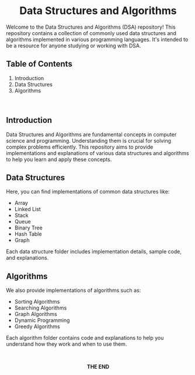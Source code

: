 <div align="center">

# Data Structures and Algorithms
</div>
Welcome to the Data Structures and Algorithms (DSA) repository! This repository contains a collection of commonly used data structures and algorithms implemented in various programming languages. It's intended to be a resource for anyone studying or working with DSA.

## Table of Contents

1. Introduction
2. Data Structures
3. Algorithms

$~~~~$

## Introduction

Data Structures and Algorithms are fundamental concepts in computer science and programming. Understanding them is crucial for solving complex problems efficiently. This repository aims to provide implementations and explanations of various data structures and algorithms to help you learn and apply these concepts.
$~~~~$
## Data Structures

Here, you can find implementations of common data structures like:
- Array
- Linked List
- Stack
- Queue
- Binary Tree
- Hash Table
- Graph

Each data structure folder includes implementation details, sample code, and explanations.
$~~~~$
## Algorithms

We also provide implementations of algorithms such as:
- Sorting Algorithms
- Searching Algorithms
- Graph Algorithms
- Dynamic Programming
- Greedy Algorithms

Each algorithm folder contains code and explanations to help you understand how they work and when to use them.

$~~~~$
<div align="Center">
  
<b>THE END </b>
</div>


